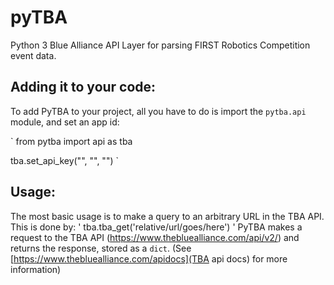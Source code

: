 # pyTBA
Python 3 Blue Alliance API Layer for parsing FIRST Robotics Competition event data.

## Adding it to your code:
To add PyTBA to your project, all you have to do is import the `pytba.api`
module, and set an app id:

`
from pytba import api as tba

tba.set_api_key("<Your Name>", "<App Name>", "<App Version>")
`
## Usage:
The most basic usage is to make a query to an arbitrary URL in the TBA API.
 This is done by:
 '
 tba.tba_get('relative/url/goes/here')
 '
 PyTBA makes a request to the TBA API (https://www.thebluealliance.com/api/v2/)
  and returns the response, stored as a `dict`. (See [https://www.thebluealliance.com/apidocs](TBA api docs) for more information)


